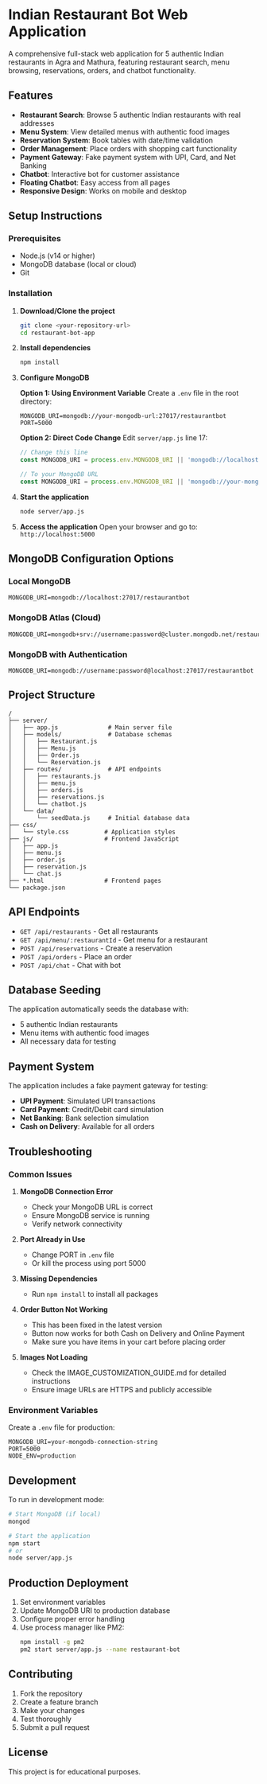 # Indian Restaurant Bot Web Application

A comprehensive full-stack web application for 5 authentic Indian restaurants in Agra and Mathura, featuring restaurant search, menu browsing, reservations, orders, and chatbot functionality.

## Features

- **Restaurant Search**: Browse 5 authentic Indian restaurants with real addresses
- **Menu System**: View detailed menus with authentic food images
- **Reservation System**: Book tables with date/time validation
- **Order Management**: Place orders with shopping cart functionality
- **Payment Gateway**: Fake payment system with UPI, Card, and Net Banking
- **Chatbot**: Interactive bot for customer assistance
- **Floating Chatbot**: Easy access from all pages
- **Responsive Design**: Works on mobile and desktop

## Setup Instructions

### Prerequisites

- Node.js (v14 or higher)
- MongoDB database (local or cloud)
- Git

### Installation

1. **Download/Clone the project**
   ```bash
   git clone <your-repository-url>
   cd restaurant-bot-app
   ```

2. **Install dependencies**
   ```bash
   npm install
   ```

3. **Configure MongoDB**
   
   **Option 1: Using Environment Variable**
   Create a `.env` file in the root directory:
   ```
   MONGODB_URI=mongodb://your-mongodb-url:27017/restaurantbot
   PORT=5000
   ```
   
   **Option 2: Direct Code Change**
   Edit `server/app.js` line 17:
   ```javascript
   // Change this line
   const MONGODB_URI = process.env.MONGODB_URI || 'mongodb://localhost:27017/restaurantbot';
   
   // To your MongoDB URL
   const MONGODB_URI = process.env.MONGODB_URI || 'mongodb://your-mongodb-url:27017/restaurantbot';
   ```

4. **Start the application**
   ```bash
   node server/app.js
   ```

5. **Access the application**
   Open your browser and go to: `http://localhost:5000`

## MongoDB Configuration Options

### Local MongoDB
```
MONGODB_URI=mongodb://localhost:27017/restaurantbot
```

### MongoDB Atlas (Cloud)
```
MONGODB_URI=mongodb+srv://username:password@cluster.mongodb.net/restaurantbot
```

### MongoDB with Authentication
```
MONGODB_URI=mongodb://username:password@localhost:27017/restaurantbot
```

## Project Structure

```
/
├── server/
│   ├── app.js              # Main server file
│   ├── models/             # Database schemas
│   │   ├── Restaurant.js
│   │   ├── Menu.js
│   │   ├── Order.js
│   │   └── Reservation.js
│   ├── routes/             # API endpoints
│   │   ├── restaurants.js
│   │   ├── menu.js
│   │   ├── orders.js
│   │   ├── reservations.js
│   │   └── chatbot.js
│   └── data/
│       └── seedData.js     # Initial database data
├── css/
│   └── style.css          # Application styles
├── js/                    # Frontend JavaScript
│   ├── app.js
│   ├── menu.js
│   ├── order.js
│   ├── reservation.js
│   └── chat.js
├── *.html                 # Frontend pages
└── package.json
```

## API Endpoints

- `GET /api/restaurants` - Get all restaurants
- `GET /api/menu/:restaurantId` - Get menu for a restaurant
- `POST /api/reservations` - Create a reservation
- `POST /api/orders` - Place an order
- `POST /api/chat` - Chat with bot

## Database Seeding

The application automatically seeds the database with:
- 5 authentic Indian restaurants
- Menu items with authentic food images
- All necessary data for testing

## Payment System

The application includes a fake payment gateway for testing:
- **UPI Payment**: Simulated UPI transactions
- **Card Payment**: Credit/Debit card simulation
- **Net Banking**: Bank selection simulation
- **Cash on Delivery**: Available for all orders

## Troubleshooting

### Common Issues

1. **MongoDB Connection Error**
   - Check your MongoDB URL is correct
   - Ensure MongoDB service is running
   - Verify network connectivity

2. **Port Already in Use**
   - Change PORT in `.env` file
   - Or kill the process using port 5000

3. **Missing Dependencies**
   - Run `npm install` to install all packages

4. **Order Button Not Working**
   - This has been fixed in the latest version
   - Button now works for both Cash on Delivery and Online Payment
   - Make sure you have items in your cart before placing order

5. **Images Not Loading**
   - Check the IMAGE_CUSTOMIZATION_GUIDE.md for detailed instructions
   - Ensure image URLs are HTTPS and publicly accessible

### Environment Variables

Create a `.env` file for production:
```
MONGODB_URI=your-mongodb-connection-string
PORT=5000
NODE_ENV=production
```

## Development

To run in development mode:
```bash
# Start MongoDB (if local)
mongod

# Start the application
npm start
# or
node server/app.js
```

## Production Deployment

1. Set environment variables
2. Update MongoDB URI to production database
3. Configure proper error handling
4. Use process manager like PM2:
   ```bash
   npm install -g pm2
   pm2 start server/app.js --name restaurant-bot
   ```

## Contributing

1. Fork the repository
2. Create a feature branch
3. Make your changes
4. Test thoroughly
5. Submit a pull request

## License

This project is for educational purposes.